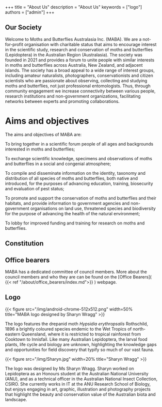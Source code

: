 +++
title = "About Us"
description = "About Us"
keywords = ["logo"]
authors = ["admin"]
+++

## Our Society

Welcome to Moths and Butterflies Australasia Inc. (MABA). We are a not-for-profit organisation with charitable status that aims to encourage interest in the scientific study, research and conservation of moths and butterflies (Lepidoptera) in the Australian Region (Australasia). The society was founded in 2021 and provides a forum to unite people with similar interests in moths and butterflies across Australia, New Zealand, and adjacent islands. The society has a broad appeal to a wide range of interest groups, including amateur naturalists, photographers, conservationists and citizen scientists who are passionate about observing, collecting and studying moths and butterflies, not just professional entomologists. Thus, through community engagement we increase connectivity between various people, research institutions and non-government organizations, facilitating networks between experts and promoting collaborations.

# Aims and objectives 

The aims and objectives of MABA are:

To bring together in a scientific forum people of all ages and backgrounds interested in moths and butterflies;

To exchange scientific knowledge, specimens and observations of moths and butterflies in a social and congenial atmosphere;

To compile and disseminate information on the identity, taxonomy and distribution of all species of moths and butterflies, both native and introduced, for the purposes of advancing education, training, biosecurity and evaluation of pest status;

To promote and support the conservation of moths and butterflies and their habitats, and provide information to government agencies and non-government organisations on land use, threatened species and biodiversity for the purpose of advancing the health of the natural environment; 

To lobby for improved funding and training for research on moths and butterflies.


## Constitution

## Office bearers

MABA has a dedicated committee of council members. More about the council members and who they are can be found on the [Office Bearers]( {{< ref "/about/office_bearers/index.md">}} ) webpage. 

## Logo
{{< figure src="/img/android-chrome-512x512.png" width=50% title="MABA logo designed by Sharyn Wragg"  >}}

The logo features the drepanid moth _Hypsidia erythropsalis_ Rothschild, 1896 a brightly coloured species endemic to the Wet Tropics of north-eastern Queensland, where it is restricted to tropical rainforest from Cooktown to Innisfail. Like many Australian Lepidoptera, the larval food plants, life cycle and biology are unknown, highlighting the knowledge gaps and opportunities for field discovery that typify so much of our vast fauna. 

{{< figure src="/img/Sharyn.jpg" width=20% title="Sharyn Wragg"  >}}

The logo was designed by Ms Sharyn Wragg. Sharyn worked on Lepidoptera as an Honours student at the Australian National University (ANU), and as a technical officer in the Australian National Insect Collection, CSIRO. She currently works in IT at the ANU Research School of Biology, but enjoys engaging in art, graphic, illustration and photography projects that highlight the beauty and conservation value of the Australian biota and landscape. 
